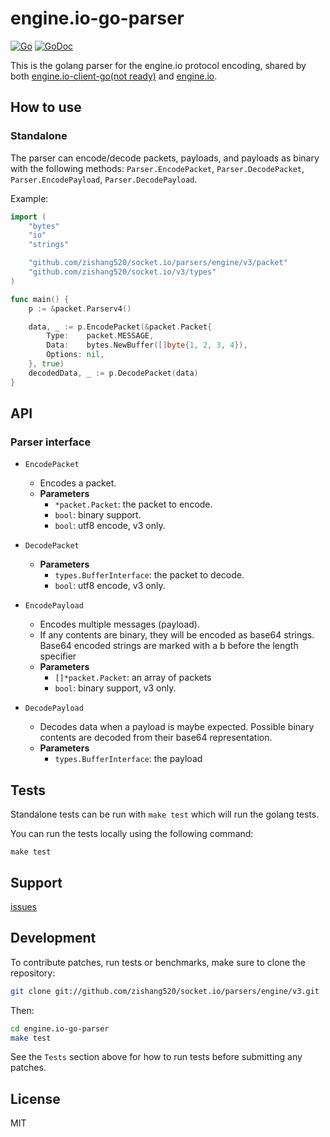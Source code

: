 
# engine.io-go-parser

[![Go](https://github.com/zishang520/socket.io/parsers/engine/v3/actions/workflows/go.yml/badge.svg)](https://github.com/zishang520/socket.io/parsers/engine/v3/actions/workflows/go.yml)
[![GoDoc](https://pkg.go.dev/badge/github.com/zishang520/socket.io/parsers/engine/v3?utm_source=godoc)](https://pkg.go.dev/github.com/zishang520/socket.io/parsers/engine/v3)

This is the golang parser for the engine.io protocol encoding,
shared by both
[engine.io-client-go(not ready)](https://github.com/zishang520/socket.io/clients/engine/v3) and
[engine.io](https://github.com/zishang520/engine.io).

## How to use

### Standalone

The parser can encode/decode packets, payloads, and payloads as binary
with the following methods: `Parser.EncodePacket`, `Parser.DecodePacket`, `Parser.EncodePayload`,
`Parser.DecodePayload`.

Example:

```go
import (
    "bytes"
    "io"
    "strings"

    "github.com/zishang520/socket.io/parsers/engine/v3/packet"
    "github.com/zishang520/socket.io/v3/types"
)

func main() {
    p := &packet.Parserv4()

    data, _ := p.EncodePacket(&packet.Packet{
        Type:    packet.MESSAGE,
        Data:    bytes.NewBuffer([]byte{1, 2, 3, 4}),
        Options: nil,
    }, true)
    decodedData, _ := p.DecodePacket(data)
}
```

## API

### Parser interface

- `EncodePacket`
    - Encodes a packet.
    - **Parameters**
      - `*packet.Packet`: the packet to encode.
      - `bool`: binary support.
      - `bool`: utf8 encode, v3 only.
- `DecodePacket`
    - **Parameters**
      - `types.BufferInterface`: the packet to decode.
      - `bool`: utf8 encode, v3 only.

- `EncodePayload`
    - Encodes multiple messages (payload).
    - If any contents are binary, they will be encoded as base64 strings. Base64
      encoded strings are marked with a b before the length specifier
    - **Parameters**
      - `[]*packet.Packet`: an array of packets
      - `bool`: binary support, v3 only.
- `DecodePayload`
    - Decodes data when a payload is maybe expected. Possible binary contents are
      decoded from their base64 representation.
    - **Parameters**
      - `types.BufferInterface`: the payload

## Tests

Standalone tests can be run with `make test` which will run the golang tests.

You can run the tests locally using the following command:

```
make test
```

## Support

[issues](https://github.com/zishang520/socket.io/parsers/engine/v3/issues)

## Development

To contribute patches, run tests or benchmarks, make sure to clone the
repository:

```bash
git clone git://github.com/zishang520/socket.io/parsers/engine/v3.git
```

Then:

```bash
cd engine.io-go-parser
make test
```

See the `Tests` section above for how to run tests before submitting any patches.

## License

MIT
